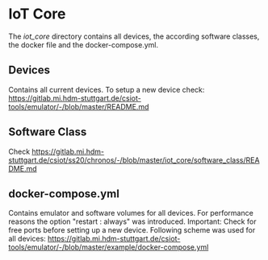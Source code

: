 # IoT Core
The _iot_core_ directory contains all devices, the according software classes, the docker file
and the docker-compose.yml.

## Devices
Contains all current devices. To setup a new device check:
https://gitlab.mi.hdm-stuttgart.de/csiot-tools/emulator/-/blob/master/README.md

## Software Class 
Check https://gitlab.mi.hdm-stuttgart.de/csiot/ss20/chronos/-/blob/master/iot_core/software_class/README.md

## docker-compose.yml
Contains emulator and software volumes for all devices. For performance reasons the option 
"restart : always" was introduced. 
Important: Check for free ports before setting up a new device. 
Following scheme was used for all devices:
https://gitlab.mi.hdm-stuttgart.de/csiot-tools/emulator/-/blob/master/example/docker-compose.yml

